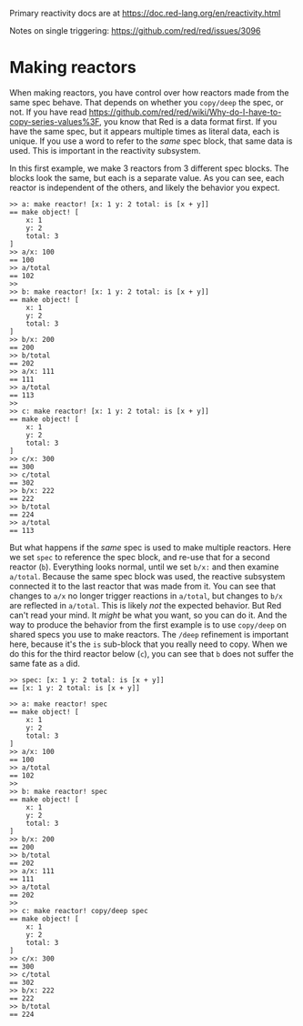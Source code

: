 Primary reactivity docs are at https://doc.red-lang.org/en/reactivity.html

Notes on single triggering: https://github.com/red/red/issues/3096

# Making reactors

When making reactors, you have control over how reactors made from the same spec behave. That depends on whether you `copy/deep` the spec, or not. If you have read https://github.com/red/red/wiki/Why-do-I-have-to-copy-series-values%3F, you know that Red is a data format first. If you have the same spec, but it appears multiple times as literal data, each is unique. If you use a word to refer to the *same* spec block, that same data is used. This is important in the reactivity subsystem. 

In this first example, we make 3 reactors from 3 different spec blocks. The blocks look the same, but each is a separate value. As you can see, each reactor is independent of the others, and likely the behavior you expect.

```
>> a: make reactor! [x: 1 y: 2 total: is [x + y]]
== make object! [
    x: 1
    y: 2
    total: 3
]
>> a/x: 100
== 100
>> a/total
== 102
>> 
>> b: make reactor! [x: 1 y: 2 total: is [x + y]]
== make object! [
    x: 1
    y: 2
    total: 3
]
>> b/x: 200
== 200
>> b/total
== 202
>> a/x: 111
== 111
>> a/total
== 113
>> 
>> c: make reactor! [x: 1 y: 2 total: is [x + y]]
== make object! [
    x: 1
    y: 2
    total: 3
]
>> c/x: 300
== 300
>> c/total
== 302
>> b/x: 222
== 222
>> b/total
== 224
>> a/total
== 113
```

But what happens if the *same* spec is used to make multiple reactors. Here we set `spec` to reference the spec block, and re-use that for a second reactor (`b`). Everything looks normal, until we set `b/x:` and then examine `a/total`. Because the same spec block was used, the reactive subsystem connected it to the last reactor that was made from it. You can see that changes to `a/x` no longer trigger reactions in `a/total`, but changes to `b/x` are reflected in `a/total`. This is likely *not* the expected behavior. But Red can't read your mind. It *might* be what you want, so you can do it. And the way to produce the behavior from the first example is to use `copy/deep` on shared specs you use to make reactors. The `/deep` refinement is important here, because it's the `is` sub-block that you really need to copy. When we do this for the third reactor below (`c`), you can see that `b` does not suffer the same fate as `a` did.

```
>> spec: [x: 1 y: 2 total: is [x + y]]
== [x: 1 y: 2 total: is [x + y]]

>> a: make reactor! spec
== make object! [
    x: 1
    y: 2
    total: 3
]
>> a/x: 100
== 100
>> a/total
== 102
>> 
>> b: make reactor! spec
== make object! [
    x: 1
    y: 2
    total: 3
]
>> b/x: 200
== 200
>> b/total
== 202
>> a/x: 111
== 111
>> a/total
== 202
>> 
>> c: make reactor! copy/deep spec
== make object! [
    x: 1
    y: 2
    total: 3
]
>> c/x: 300
== 300
>> c/total
== 302
>> b/x: 222
== 222
>> b/total
== 224
```